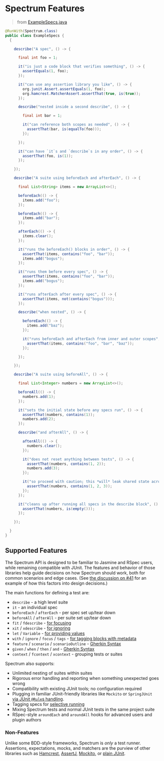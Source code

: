 # Spectrum Features

> from [ExampleSpecs.java](../src/test/java/specs/ExampleSpecs.java)

```java
@RunWith(Spectrum.class)
public class ExampleSpecs {
  {

    describe("A spec", () -> {

      final int foo = 1;

      it("is just a code block that verifies something", () -> {
        assertEquals(1, foo);
      });

      it("can use any assertion library you like", () -> {
        org.junit.Assert.assertEquals(1, foo);
        org.hamcrest.MatcherAssert.assertThat(true, is(true));
      });

      describe("nested inside a second describe", () -> {

        final int bar = 1;

        it("can reference both scopes as needed", () -> {
          assertThat(bar, is(equalTo(foo)));
        });

      });

      it("can have `it`s and `describe`s in any order", () -> {
        assertThat(foo, is(1));
      });

    });

    describe("A suite using beforeEach and afterEach", () -> {

      final List<String> items = new ArrayList<>();

      beforeEach(() -> {
        items.add("foo");
      });

      beforeEach(() -> {
        items.add("bar");
      });

      afterEach(() -> {
        items.clear();
      });

      it("runs the beforeEach() blocks in order", () -> {
        assertThat(items, contains("foo", "bar"));
        items.add("bogus");
      });

      it("runs them before every spec", () -> {
        assertThat(items, contains("foo", "bar"));
        items.add("bogus");
      });

      it("runs afterEach after every spec", () -> {
        assertThat(items, not(contains("bogus")));
      });

      describe("when nested", () -> {

        beforeEach(() -> {
          items.add("baz");
        });

        it("runs beforeEach and afterEach from inner and outer scopes", () -> {
          assertThat(items, contains("foo", "bar", "baz"));
        });

      });

    });

    describe("A suite using beforeAll", () -> {

      final List<Integer> numbers = new ArrayList<>();

      beforeAll(() -> {
        numbers.add(1);
      });

      it("sets the initial state before any specs run", () -> {
        assertThat(numbers, contains(1));
        numbers.add(2);
      });

      describe("and afterAll", () -> {

        afterAll(() -> {
          numbers.clear();
        });

        it("does not reset anything between tests", () -> {
          assertThat(numbers, contains(1, 2));
          numbers.add(3);
        });

        it("so proceed with caution; this *will* leak shared state across specs", () -> {
          assertThat(numbers, contains(1, 2, 3));
        });
      });

      it("cleans up after running all specs in the describe block", () -> {
        assertThat(numbers, is(empty()));
      });

    });

  }
}
```

## Supported Features

The Spectrum API is designed to be familiar to Jasmine and RSpec users, while remaining compatible with JUnit. The features and behavior of those libraries help guide decisions on how Spectrum should work, both for common scenarios and edge cases. (See [the discussion on #41](https://github.com/greghaskins/spectrum/pull/41#issuecomment-238729178) for an example of how this factors into design decisions.)

The main functions for defining a test are:

- `describe` - a high level suite
- `it` - an individual spec
- `beforeEach` / `afterEach` - per spec set up/tear down
- `beforeAll` / `afterAll` - per suite set up/tear down
- `fit` / `fdescribe` - [for focusing](docs/FocusingAndIgnoring.md)
- `xit` / `xdescribe` - [for ignoring](docs/FocusingAndIgnoring.md)
- `let` / `Variable` - [for providing values](docs/VariablesAndValues.md)
- `with` / `ignore` / `focus` / `tags` - [for tagging blocks with metadata](docs/FocusingAndIgnoring.md)
- `feature` / `scenario` / `scenarioOutline` - [Gherkin Syntax](docs/Gherkin.md)
- `given` / `when` / `then` / `and` - [Gherkin Syntax](docs/Gherkin.md)
- `context` / `fcontext` / `xcontext` - grouping tests or suites

Spectrum also supports:

- Unlimited nesting of suites within suites
- Rigorous error handling and reporting when something unexpected goes wrong
- Compatibility with existing JUnit tools; no configuration required
- Plugging in familiar JUnit-friendly libraries like `Mockito` or `SpringJUnit` [via JUnit `@Rule`s handling](docs/JunitRules.md).
- Tagging specs for [selective running](docs/FocusingAndIgnoring.md)
- Mixing Spectrum tests and normal JUnit tests in the same project suite
- RSpec-style `aroundEach` and `aroundAll` hooks for advanced users and plugin authors

### Non-Features

Unlike some BDD-style frameworks, Spectrum is _only_ a test runner. Assertions, expectations, mocks, and matchers are the purview of other libraries such as [Hamcrest](http://hamcrest.org/JavaHamcrest/), [AssertJ](http://joel-costigliola.github.io/assertj/), [Mockito](http://mockito.org/), or [plain JUnit](https://github.com/junit-team/junit4/wiki/Assertions).
